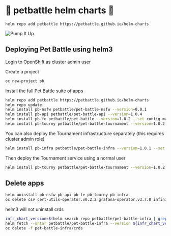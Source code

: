# 🍾 petbattle helm charts 🍾
```
helm repo add petbattle https://petbattle.github.io/helm-charts
```

![Pump It Up](https://i.pinimg.com/originals/c4/43/fc/c443fcf40abba3f9e098d5bd25ca20be.gif)

## Deploying Pet Battle using helm3

Login to OpenShift as cluster admin user

Create a project
```bash
oc new-project pb
```
Install the full Pet Battle suite of apps
```bash
helm repo add petbattle https://petbattle.github.io/helm-charts
helm repo update
helm install pb-nsfw petbattle/pet-battle-nsfw --version=0.0.1
helm install pb-api petbattle/pet-battle-api --version=1.0.4
helm install pb-fe petbattle/pet-battle --version=1.0.2 --set config_map="'http://$(oc get route -lapp.kubernetes.io/name=pet-battle-api -o custom-columns=ROUTE:.spec.host --no-headers)'"
helm install pb-tourny petbattle/pet-battle-tournament --version=1.0.2
```

You can also deploy the Tournament infrastructure separately (this requires cluster admin role)
```bash
helm install pb-infra petbattle/pet-battle-infra --version=1.0.1 --set nameOverride=pet-battle-tournament
```
Then deploy the Tournament service using a normal user
```bash
helm install pb-tourny petbattle/pet-battle-tournament --version=1.0.2 --set tags.infra=false
```

## Delete apps

```bash
helm uninstall pb-nsfw pb-api pb-fe pb-tourny pb-infra
oc delete csv cert-utils-operator.v0.2.2 grafana-operator.v3.7.0 infinispan-operator.v2.1.1 keycloak-operator.v11.0.0
```

helm3 will not uninstall crds
```bash
infr_chart_version=$(helm search repo petbattle/pet-battle-infra | grep petbattle/pet-battle-infra | awk '{print $2}')
helm fetch --untar petbattle/pet-battle-infra --version ${infr_chart_version}
oc delete -f pet-battle-infra/crds
```
